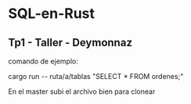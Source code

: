 # SQL-en-Rust
## Tp1 - Taller - Deymonnaz
comando de ejemplo:

cargo run -- ruta/a/tablas "SELECT * FROM ordenes;"

En el master subi el archivo bien para clonear


